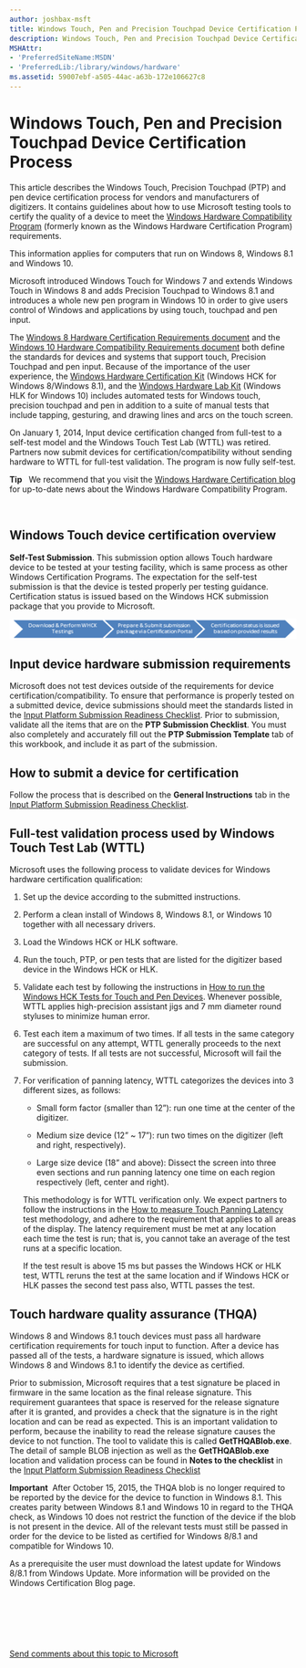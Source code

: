 ```yaml
---
author: joshbax-msft
title: Windows Touch, Pen and Precision Touchpad Device Certification Process
description: Windows Touch, Pen and Precision Touchpad Device Certification Process
MSHAttr:
- 'PreferredSiteName:MSDN'
- 'PreferredLib:/library/windows/hardware'
ms.assetid: 59007ebf-a505-44ac-a63b-172e106627c8
---
```


# Windows Touch, Pen and Precision Touchpad Device Certification Process


This article describes the Windows Touch, Precision Touchpad (PTP) and pen device certification process for vendors and manufacturers of digitizers. It contains guidelines about how to use Microsoft testing tools to certify the quality of a device to meet the [Windows Hardware Compatibility Program](p_compat_program.windows_hardware_compatibility_program) (formerly known as the Windows Hardware Certification Program) requirements.

This information applies for computers that run on Windows 8, Windows 8.1 and Windows 10.

Microsoft introduced Windows Touch for Windows 7 and extends Windows Touch in Windows 8 and adds Precision Touchpad to Windows 8.1 and introduces a whole new pen program in Windows 10 in order to give users control of Windows and applications by using touch, touchpad and pen input.

The [Windows 8 Hardware Certification Requirements document](http://go.microsoft.com/fwlink/p/?LinkID=626612) and the [Windows 10 Hardware Compatibility Requirements document](http://go.microsoft.com/fwlink/p/?LinkId=626614) both define the standards for devices and systems that support touch, Precision Touchpad and pen input. Because of the importance of the user experience, the [Windows Hardware Certification Kit](http://go.microsoft.com/fwlink/p/?LinkId=8705) (Windows HCK for Windows 8/Windows 8.1), and the [Windows Hardware Lab Kit](http://go.microsoft.com/fwlink/p/?LinkId=626615) (Windows HLK for Windows 10) includes automated tests for Windows touch, precision touchpad and pen in addition to a suite of manual tests that include tapping, gesturing, and drawing lines and arcs on the touch screen.

On January 1, 2014, Input device certification changed from full-test to a self-test model and the Windows Touch Test Lab (WTTL) was retired. Partners now submit devices for certification/compatibility without sending hardware to WTTL for full-test validation. The program is now fully self-test.

**Tip**  
We recommend that you visit the [Windows Hardware Certification blog](http://go.microsoft.com/fwlink/p/?linkid=285656) for up-to-date news about the Windows Hardware Compatibility Program.

 

## <a href="" id="windows-touch-device-certification-overview-"></a>Windows Touch device certification overview


**Self-Test Submission**. This submission option allows Touch hardware device to be tested at your testing facility, which is same process as other Windows Certification Programs. The expectation for the self-test submission is that the device is tested properly per testing guidance. Certification status is issued based on the Windows HCK submission package that you provide to Microsoft.

![self test certification steps](images/winb-hck-selfteststeps.png)

## <a href="" id="input-device-hardware--submission-requirements"></a>Input device hardware submission requirements


Microsoft does not test devices outside of the requirements for device certification/compatibility. To ensure that performance is properly tested on a submitted device, device submissions should meet the standards listed in the [Input Platform Submission Readiness Checklist](http://go.microsoft.com/fwlink/p/?LinkId=691145). Prior to submission, validate all the items that are on the **PTP Submission Checklist**. You must also completely and accurately fill out the **PTP Submission Template** tab of this workbook, and include it as part of the submission.

## How to submit a device for certification


Follow the process that is described on the **General Instructions** tab in the [Input Platform Submission Readiness Checklist](http://go.microsoft.com/fwlink/p/?LinkId=691145).

## Full-test validation process used by Windows Touch Test Lab (WTTL)


Microsoft uses the following process to validate devices for Windows hardware certification qualification:

1.  Set up the device according to the submitted instructions.

2.  Perform a clean install of Windows 8, Windows 8.1, or Windows 10 together with all necessary drivers.

3.  Load the Windows HCK or HLK software.

4.  Run the touch, PTP, or pen tests that are listed for the digitizer based device in the Windows HCK or HLK.

5.  Validate each test by following the instructions in [How to run the Windows HCK Tests for Touch and Pen Devices](how-to-run-the-windows-hck-tests-for-touch-and-pen-devices.md). Whenever possible, WTTL applies high-precision assistant jigs and 7 mm diameter round styluses to minimize human error.

6.  Test each item a maximum of two times. If all tests in the same category are successful on any attempt, WTTL generally proceeds to the next category of tests. If all tests are not successful, Microsoft will fail the submission.

7.  For verification of panning latency, WTTL categorizes the devices into 3 different sizes, as follows:

    -   Small form factor (smaller than 12”): run one time at the center of the digitizer.

    -   Medium size device (12” ~ 17”): run two times on the digitizer (left and right, respectively).

    -   Large size device (18” and above): Dissect the screen into three even sections and run panning latency one time on each region respectively (left, center and right).

    This methodology is for WTTL verification only. We expect partners to follow the instructions in the [How to measure Touch Panning Latency](how-to-measure-touch-panning-latency-win81.md) test methodology, and adhere to the requirement that applies to all areas of the display. The latency requirement must be met at any location each time the test is run; that is, you cannot take an average of the test runs at a specific location.

    If the test result is above 15 ms but passes the Windows HCK or HLK test, WTTL reruns the test at the same location and if Windows HCK or HLK passes the second test pass also, WTTL passes the test.

## Touch hardware quality assurance (THQA)


Windows 8 and Windows 8.1 touch devices must pass all hardware certification requirements for touch input to function. After a device has passed all of the tests, a hardware signature is issued, which allows Windows 8 and Windows 8.1 to identify the device as certified.

Prior to submission, Microsoft requires that a test signature be placed in firmware in the same location as the final release signature. This requirement guarantees that space is reserved for the release signature after it is granted, and provides a check that the signature is in the right location and can be read as expected. This is an important validation to perform, because the inability to read the release signature causes the device to not function. The tool to validate this is called **GetTHQABlob.exe**. The detail of sample BLOB injection as well as the **GetTHQABlob.exe** location and validation process can be found in **Notes to the checklist** in the [Input Platform Submission Readiness Checklist](http://go.microsoft.com/fwlink/p/?LinkId=691145)

**Important**  After October 15, 2015, the THQA blob is no longer required to be reported by the device for the device to function in Windows 8.1. This creates parity between Windows 8.1 and Windows 10 in regard to the THQA check, as Windows 10 does not restrict the function of the device if the blob is not present in the device.
All of the relevant tests must still be passed in order for the device to be listed as certified for Windows 8/8.1 and compatible for Windows 10.

As a prerequisite the user must download the latest update for Windows 8/8.1 from Windows Update. More information will be provided on the Windows Certification Blog page.

 

 

 

[Send comments about this topic to Microsoft](mailto:wsddocfb@microsoft.com?subject=Documentation%20feedback%20%5Bp_hck\p_hck%5D:%20Windows%20Touch,%20Pen%20and%20Precision%20Touchpad%20Device%20Certification%20Process%20%20RELEASE:%20%284/27/2016%29&body=%0A%0APRIVACY%20STATEMENT%0A%0AWe%20use%20your%20feedback%20to%20improve%20the%20documentation.%20We%20don't%20use%20your%20email%20address%20for%20any%20other%20purpose,%20and%20we'll%20remove%20your%20email%20address%20from%20our%20system%20after%20the%20issue%20that%20you're%20reporting%20is%20fixed.%20While%20we're%20working%20to%20fix%20this%20issue,%20we%20might%20send%20you%20an%20email%20message%20to%20ask%20for%20more%20info.%20Later,%20we%20might%20also%20send%20you%20an%20email%20message%20to%20let%20you%20know%20that%20we've%20addressed%20your%20feedback.%0A%0AFor%20more%20info%20about%20Microsoft's%20privacy%20policy,%20see%20http://privacy.microsoft.com/default.aspx. "Send comments about this topic to Microsoft")




